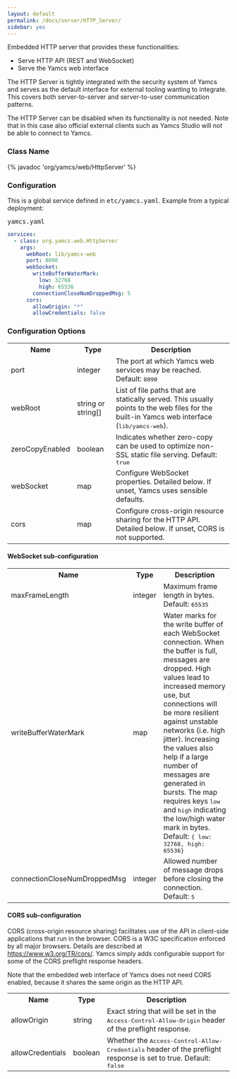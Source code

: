 ```yaml
---
layout: default
permalink: /docs/server/HTTP_Server/
sidebar: yes
---
```


Embedded HTTP server that provides these functionalities:

* Serve HTTP API (REST and WebSocket)
* Serve the Yamcs web interface

The HTTP Server is tightly integrated with the security system of Yamcs and serves as the default interface for external tooling wanting to integrate. This covers both server-to-server and server-to-user communication patterns.

The HTTP Server can be disabled when its functionality is not needed. Note that in this case also official external clients such as Yamcs Studio will not be able to connect to Yamcs.

### Class Name
{% javadoc 'org/yamcs/web/HttpServer' %}

### Configuration

This is a global service defined in <tt>etc/yamcs.yaml</tt>. Example from a typical deployment:

<pre class="r header">yamcs.yaml</pre>
```yaml
services:
  - class: org.yamcs.web.HttpServer
    args:
      webRoot: lib/yamcs-web
      port: 8090
      webSocket:
        writeBufferWaterMark:
          low: 32768
          high: 65536
        connectionCloseNumDroppedMsg: 5
      cors:
        allowOrigin: "*"
        allowCredentials: false
```

### Configuration Options

<table class="inline">
  <tr>
    <th>Name</th>
    <th>Type</th>
    <th>Description</th>
  </tr>
  <tr>
    <td class="code">port</td>
    <td class="code">integer</td>
    <td>The port at which Yamcs web services may be reached. Default: <tt>8090</tt></td>
  </tr>
  <tr>
    <td class="code">webRoot</td>
    <td class="code">string or string[]</td>
    <td>List of file paths that are statically served. This usually points to the web files for the built-in Yamcs web interface (<tt>lib/yamcs-web</tt>).</td>
  </tr>
  <tr>
    <td class="code">zeroCopyEnabled</td>
    <td class="code">boolean</td>
    <td>Indicates whether zero-copy can be used to optimize non-SSL static file serving. Default: <tt>true</tt></td>
  </tr>
  <tr>
    <td class="code">webSocket</td>
    <td class="code">map</td>
    <td>Configure WebSocket properties. Detailed below. If unset, Yamcs uses sensible defaults.</td>
  </tr>
  <tr>
    <td class="code">cors</td>
    <td class="code">map</td>
    <td>Configure cross-origin resource sharing for the HTTP API. Detailed below. If unset, CORS is not supported.</td>
  </tr>
</table>


#### WebSocket sub-configuration

<table class="inline">
  <tr>
    <th>Name</th>
    <th>Type</th>
    <th>Description</th>
  </tr>
  <tr>
    <td class="code">maxFrameLength</td>
    <td class="code">integer</td>
    <td>Maximum frame length in bytes. Default: <tt>65535</tt></td>
  </tr>
  <tr>
    <td class="code">writeBufferWaterMark</td>
    <td class="code">map</td>
    <td>Water marks for the write buffer of each WebSocket connection. When the buffer is full, messages are dropped. High values lead to increased memory use, but connections will be more resilient against unstable networks (i.e. high jitter). Increasing the values also help if a large number of messages are generated in bursts. The map requires keys <tt>low</tt> and <tt>high</tt> indicating the low/high water mark in bytes.<br>
    Default: <tt>{ low: 32768, high: 65536}</tt></td>
  </tr>
  <tr>
    <td class="code">connectionCloseNumDroppedMsg</td>
    <td class="code">integer</td>
    <td>Allowed number of message drops before closing the connection. Default: <tt>5</tt></td>
  </tr>
</table>

#### CORS sub-configuration

CORS (cross-origin resource sharing) facilitates use of the API in client-side applications that run in the browser. CORS is a W3C specification enforced by all major browsers. Details are described at <a href="https://www.w3.org/TR/cors/">https://www.w3.org/TR/cors/</a>. Yamcs simply adds configurable support for some of the CORS preflight response headers.

Note that the embedded web interface of Yamcs does not need CORS enabled, because it shares the same origin as the HTTP API.

<table class="inline">
  <tr>
    <th>Name</th>
    <th>Type</th>
    <th>Description</th>
  </tr>
  <tr>
    <td class="code">allowOrigin</td>
    <td class="code">string</td>
    <td>Exact string that will be set in the <tt>Access-Control-Allow-Origin</tt> header of the preflight response.</td>
  </tr>
  <tr>
    <td class="code">allowCredentials</td>
    <td class="code">boolean</td>
    <td>Whether the <tt>Access-Control-Allow-Credentials</tt> header of the preflight response is set to true. Default: <tt>false</tt></td>
  </tr>
</table>
